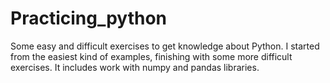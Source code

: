 # Practicing_python
Some easy and difficult exercises to get knowledge about Python. I started from the easiest kind of examples, finishing with some more difficult exercises.
It includes work with numpy and pandas libraries.
